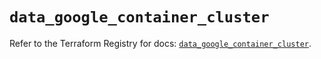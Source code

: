 # `data_google_container_cluster`

Refer to the Terraform Registry for docs: [`data_google_container_cluster`](https://registry.terraform.io/providers/hashicorp/google/6.14.1/docs/data-sources/container_cluster).
